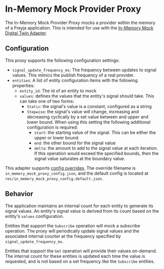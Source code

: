 # In-Memory Mock Provider Proxy

The In-Memory Mock Provider Proxy mocks a provider within the memory of a Freyja application. This is intended for use with the [In-Memory Mock Digital Twin Adapter](../../digital_twin_adapters/in_memory_mock_digital_twin_adapter/).

## Configuration

This proxy supports the following configuration settings:

- `signal_update_frequency_ms`: The frequency between updates to signal values. This mimics the publish frequency of a real provider.
- `entities`: A list of entity configuration items with the following properties:
  - `entity_id`: The id of an entity to mock
  - `values`: defines the values that the entity's signal should take. This can take one of two forms:
    - `Static`: the signal's value is a constant, configured as a string
    - `Stepwise`: the signal's value will change, increasing and decreasing cyclically by a set value between and upper and lower bound. When using this setting the following additional configuration is required:
      - `start`: the starting value of the signal. This can be either the upper or lower bound.
      - `end`: the other bound for the signal value
      - `delta`: the amount to add to the signal value at each iteration. If this operation would exceed the specified bounds, then the signal value saturates at the boundary value.

This adapter supports [config overrides](../../../docs/config-overrides.md). The override filename is `in_memory_mock_proxy_config.json`, and the default config is located at `res/in_memory_mock_proxy_config.default.json`.

## Behavior

The application maintains an internal count for each entity to generate its signal values. An entity's signal value is derived from its count based on the entity's `values` configuration.

Entities that support the `Subscribe` operation will mock a subscribe operation. The proxy will periodically update signal values and the associated internal counter at the frequency specified by `signal_update_frequency_ms`.

Entities that support the `Get` operation will provide their values on-demand. The internal count for these entities is updated each time the value is requested, and is not based on a set frequency like the `Subscribe` entities.
